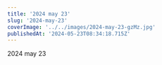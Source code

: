 ```yaml
---
title: '2024 may 23'
slug: '2024-may-23'
coverImage: '../../images/2024-may-23-gzMz.jpg'
publishedAt: '2024-05-23T08:34:18.715Z'
---
```


2024 may 23